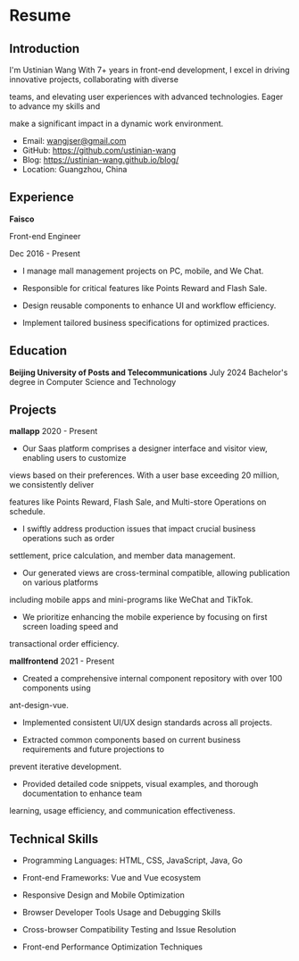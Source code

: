 # Resume

## Introduction

I'm Ustinian Wang With 7+ years in front-end development, I excel in driving innovative projects, collaborating with diverse 

teams, and elevating user experiences with advanced technologies. Eager to advance my skills and 

make a significant impact in a dynamic work environment.

- Email: wangjser@gmail.com 
- GitHub: https://github.com/ustinian-wang
- Blog: https://ustinian-wang.github.io/blog/
- Location: Guangzhou, China 



## Experience

**Faisco** 

Front-end Engineer 

Dec 2016 - Present

- I manage mall management projects on PC, mobile, and We Chat.

- Responsible for critical features like Points Reward and Flash Sale.

- Design reusable components to enhance UI and workflow efficiency.

- Implement tailored business specifications for optimized practices.

## Education

**Beijing University of Posts and Telecommunications**	July 2024
Bachelor's degree in Computer Science and Technology



## Projects

**mallapp** 2020 - Present

- Our Saas platform comprises a designer interface and visitor view, enabling users to customize 

views based on their preferences. With a user base exceeding 20 million, we consistently deliver 

features like Points Reward, Flash Sale, and Multi-store Operations on schedule.

- I swiftly address production issues that impact crucial business operations such as order 

settlement, price calculation, and member data management.

- Our generated views are cross-terminal compatible, allowing publication on various platforms 

including mobile apps and mini-programs like WeChat and TikTok.

- We prioritize enhancing the mobile experience by focusing on first screen loading speed and 

transactional order efficiency.

**mallfrontend** 2021 - Present

- Created a comprehensive internal component repository with over 100 components using 

ant-design-vue.

- Implemented consistent UI/UX design standards across all projects.

- Extracted common components based on current business requirements and future projections to 

prevent iterative development.

- Provided detailed code snippets, visual examples, and thorough documentation to enhance team 

learning, usage efficiency, and communication effectiveness.

## Technical Skills

- Programming Languages: HTML, CSS, JavaScript, Java, Go

- Front-end Frameworks: Vue and Vue ecosystem

- Responsive Design and Mobile Optimization

- Browser Developer Tools Usage and Debugging Skills

- Cross-browser Compatibility Testing and Issue Resolution

- Front-end Performance Optimization Techniques